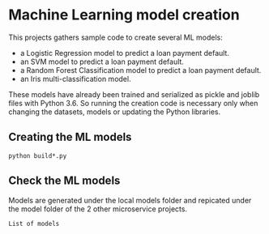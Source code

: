 # Machine Learning model creation

This projects gathers sample code to create several ML models:
- a Logistic Regression model to predict a loan payment default.
- an SVM model to predict a loan payment default.
- a Random Forest Classification model to predict a loan payment default.
- an Iris multi-classification model.

These models have already been trained and serialized as pickle and joblib files with Python 3.6. So running the creation code is necessary only when changing the datasets, models or updating the Python libraries. 

## Creating the ML models
```console
python build*.py
```
## Check the ML models
Models are generated under the local models folder and repicated under the model folder of the 2 other microservice projects. 
```console
List of models
```
